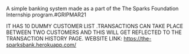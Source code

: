 A simple banking system made as a part of the The Sparks Foundation Internship program.#GRIPMAR21

IT HAS 10 DUMMY CUSTOMER LIST .TRANSACTIONS CAN TAKE PLACE BETWEEN TWO CUSTOMERS AND THIS WILL GET REFLECTED TO THE TRANSACTION HISTORY PAGE.
WEBSITE LINK: https://the-sparksbank.herokuapp.com/
